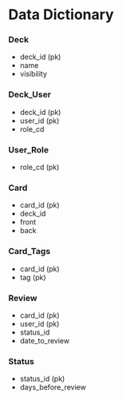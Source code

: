 # Data Dictionary

### Deck

- deck_id (pk)
- name
- visibility

### Deck_User

- deck_id (pk)
- user_id (pk)
- role_cd

### User_Role

- role_cd (pk)

### Card

- card_id (pk)
- deck_id
- front
- back

### Card_Tags

- card_id (pk)
- tag (pk)

### Review

- card_id (pk)
- user_id (pk)
- status_id
- date_to_review

### Status

- status_id (pk)
- days_before_review